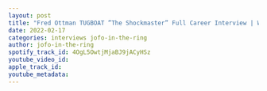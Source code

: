 ```yaml
---
layout: post
title: "Fred Ottman TUGBOAT ”The Shockmaster” Full Career Interview | WWF Typhoon of the Natural Disasters"
date: 2022-02-17
categories: interviews jofo-in-the-ring
author: jofo-in-the-ring
spotify_track_id: 4OgL5OwtjMjaBJ9jACyHSz
youtube_video_id: 
apple_track_id: 
youtube_metadata: 
---
```

